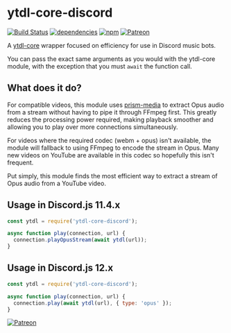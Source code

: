 # ytdl-core-discord

[![Build Status](https://travis-ci.org/amishshah/ytdl-core-discord.svg?branch=master)](https://travis-ci.org/amishshah/ytdl-core-discord)
[![dependencies](https://david-dm.org/amishshah/ytdl-core-discord/status.svg)](https://david-dm.org/amishshah/ytdl-core-discord)
[![npm](https://img.shields.io/npm/dt/ytdl-core-discord.svg)](https://www.npmjs.com/package/ytdl-core-discord)
[![Patreon](https://img.shields.io/badge/donate-patreon-F96854.svg)](https://www.patreon.com/discordjs)

A [ytdl-core](https://github.com/fent/node-ytdl-core/) wrapper focused on efficiency for use in Discord music bots.

You can pass the exact same arguments as you would with the ytdl-core module, with the exception that
you must `await` the function call.  

## What does it do?

For compatible videos, this module uses [prism-media](https://github.com/amishshah/prism-media)
to extract Opus audio from a stream without having to pipe it through FFmpeg first. This greatly
reduces the processing power required, making playback smoother and allowing you to play over
more connections simultaneously.

For videos where the required codec (webm + opus) isn't available, the module will fallback to
using FFmpeg to encode the stream in Opus. Many new videos on YouTube are available in this codec
so hopefully this isn't frequent.

Put simply, this module finds the most efficient way to extract a stream of Opus audio from a
YouTube video.

## Usage in Discord.js 11.4.x

```js
const ytdl = require('ytdl-core-discord');

async function play(connection, url) {
  connection.playOpusStream(await ytdl(url));
}
```

## Usage in Discord.js 12.x

```js
const ytdl = require('ytdl-core-discord');

async function play(connection, url) {
  connection.play(await ytdl(url), { type: 'opus' });
}
```

[![Patreon](https://c5.patreon.com/external/logo/become_a_patron_button.png)](https://www.patreon.com/discordjs)